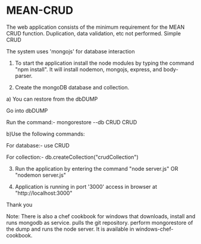 # MEAN-CRUD

The web application consists of the minimum requirement for the MEAN CRUD function. Duplication, data validation, etc not performed. Simple CRUD

The system uses 'mongojs' for database interaction

1) To start the application install the node modules by typing the command "npm install". It will install nodemon, mongojs, express, and body-parser.

2) Create the mongoDB database and collection.

a) You can restore from the dbDUMP

Go into dbDUMP

Run the command:-  mongorestore --db CRUD CRUD

b)Use the following commands:

For database:- use CRUD

For collection:- db.createCollection("crudCollection")

3) Run the application by entering the command "node server.js" OR "nodemon server.js"

4) Application is running in port '3000' access in browser  at "http://localhost:3000"

Thank you

Note:
There is also a chef cookbook for windows that downloads, install and runs mongodb as service. pulls the git repository. perform mongorestore of the dump and runs the node server. It is available in windows-chef-cookbook.
